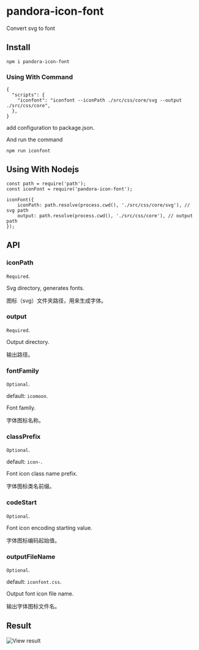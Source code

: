 # pandora-icon-font
Convert svg to font

## Install

```
npm i pandora-icon-font
```

### Using With Command

```
{
  "scripts": {
    "iconfont": "iconfont --iconPath ./src/css/core/svg --output ./src/css/core",
  },
}
```

add configuration to package.json. 

And run the command

```
npm run iconfont
```

## Using With Nodejs

```
const path = require('path');
const iconFont = require('pandora-icon-font');

iconFont({
    iconPath: path.resolve(process.cwd(), './src/css/core/svg'), // svg path
    output: path.resolve(process.cwd(), './src/css/core'), // output path
});
```

## API

### iconPath

`Required`.

Svg directory, generates fonts.

图标（svg）文件夹路径，用来生成字体。

### output

`Required`.

Output directory.

输出路径。

### fontFamily

`Optional`.

default: `icomoon`.

Font family.

字体图标名称。

### classPrefix

`Optional`.

default: `icon-`.

Font icon class name prefix.

字体图标类名前缀。

### codeStart

`Optional`.

Font icon encoding starting value.

字体图标编码起始值。

### outputFileName

`Optional`.

default: `iconfont.css`.

Output font icon file name.

输出字体图标文件名。


## Result

![View result](https://kingller.github.io/static/icon-font/icon-font-output.png)
